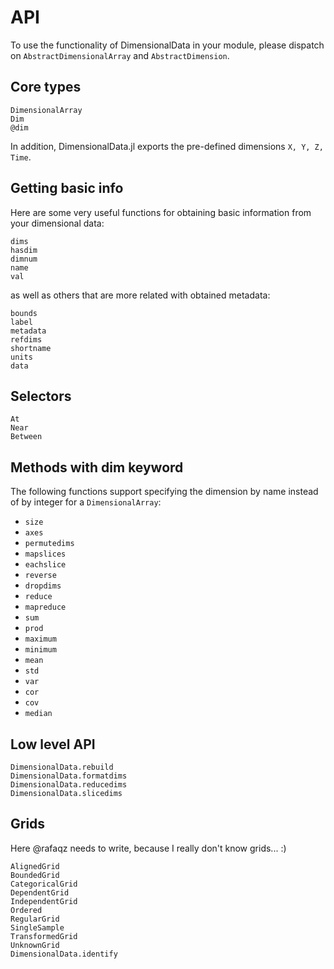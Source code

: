 # API
To use the functionality of DimensionalData in your module, please dispatch on `AbstractDimensionalArray` and `AbstractDimension`.
## Core types
```@docs
DimensionalArray
Dim
@dim
```
In addition, DimensionalData.jl exports the pre-defined dimensions `X, Y, Z, Time`.

## Getting basic info
Here are some very useful functions for obtaining basic information from your dimensional data:
```@docs
dims
hasdim
dimnum
name
val
```
as well as others that are more related with obtained metadata:
```@docs
bounds
label
metadata
refdims
shortname
units
data
```

## Selectors
```@docs
At
Near
Between
```

## Methods with dim keyword
The following functions support specifying the dimension by name instead of by integer for a `DimensionalArray`:

- `size`
- `axes`
- `permutedims`
- `mapslices`
- `eachslice`
- `reverse`
- `dropdims`
- `reduce`
- `mapreduce`
- `sum`
- `prod`
- `maximum`
- `minimum`
- `mean`
- `std `
- `var`
- `cor`
- `cov`
- `median`

## Low level API
```@docs
DimensionalData.rebuild
DimensionalData.formatdims
DimensionalData.reducedims
DimensionalData.slicedims
```

## Grids
Here @rafaqz needs to write, because I really don't know grids... :)
```@docs
AlignedGrid
BoundedGrid
CategoricalGrid
DependentGrid
IndependentGrid
Ordered
RegularGrid
SingleSample
TransformedGrid
UnknownGrid
DimensionalData.identify
```
